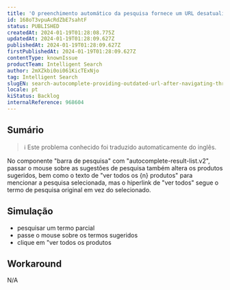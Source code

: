 ```yaml
---
title: 'O preenchimento automático da pesquisa fornece um URL desatualizado após a navegação pelas sugestões'
id: 168oT3vpuAcRdZbE7sahtF
status: PUBLISHED
createdAt: 2024-01-19T01:28:08.775Z
updatedAt: 2024-01-19T01:28:09.627Z
publishedAt: 2024-01-19T01:28:09.627Z
firstPublishedAt: 2024-01-19T01:28:09.627Z
contentType: knownIssue
productTeam: Intelligent Search
author: 2mXZkbi0oi061KicTExNjo
tag: Intelligent Search
slugEN: search-autocomplete-providing-outdated-url-after-navigating-through-suggestions
locale: pt
kiStatus: Backlog
internalReference: 968604
---
```


## Sumário

>ℹ️ Este problema conhecido foi traduzido automaticamente do inglês.


No componente "barra de pesquisa" com "autocomplete-result-list.v2", passar o mouse sobre as sugestões de pesquisa também altera os produtos sugeridos, bem como o texto de "ver todos os {n} produtos" para mencionar a pesquisa selecionada, mas o hiperlink de "ver todos" segue o termo de pesquisa original em vez do selecionado.

## Simulação



- pesquisar um termo parcial
- passe o mouse sobre os termos sugeridos
- clique em "ver todos os produtos

## Workaround


N/A

